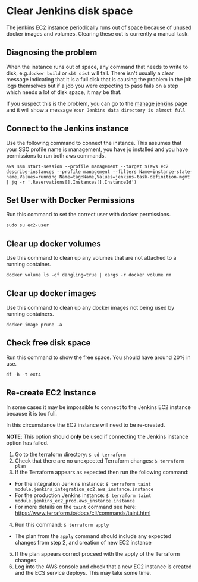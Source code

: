 # Clear Jenkins disk space
The jenkins EC2 instance periodically runs out of space because of unused docker images and volumes. Clearing these out is currently a manual task.

## Diagnosing the problem
When the instance runs out of space, any command that needs to write to disk, e.g.`docker build` or `sbt dist` will fail. There isn't usually a clear message indicating that it is a full disk that is causing the problem in the job logs themselves but if a job you were expecting to pass fails on a step which needs a lot of disk space, it may be that.

If you suspect this is the problem, you can go to the [manage jenkins](https://jenkins.tdr-management.nationalarchives.gov.uk/manage) page and it will show a message `Your Jenkins data directory is almost full`

## Connect to the Jenkins instance
Use the following command to connect the instance. This assumes that your SSO profile name is management, you have jq installed and you have permissions to run both aws commands.

`aws ssm start-session --profile management --target $(aws ec2 describe-instances --profile management --filters Name=instance-state-name,Values=running Name=tag:Name,Values=jenkins-task-definition-mgmt   | jq -r '.Reservations[].Instances[].InstanceId')`

## Set User with Docker Permissions
Run this command to set the correct user with docker permissions.

`sudo su ec2-user`

## Clear up docker volumes
Use this command to clean up any volumes that are not attached to a running container.

`docker volume ls -qf dangling=true | xargs -r docker volume rm`

## Clear up docker images
Use this command to clean up any docker images not being used by running containers.

`docker image prune -a`

## Check free disk space
Run this command to show the free space. You should have around 20% in use.

`df -h -t ext4`

## Re-create EC2 Instance

In some cases it may be impossible to connect to the Jenkins EC2 instance because it is too full.

In this circumstance the EC2 instance will need to be re-created.

**NOTE**: This option should **only** be used if connecting the Jenkins instance option has failed.

1. Go to the terraform directory: `$ cd terraform`
2. Check that there are no unexpected Terraform changes: `$ terraform plan`
3. If the Terraform appears as expected then run the following command:
  * For the integration Jenkins instance: `$ terraform taint module.jenkins_integration_ec2.aws_instance.instance`
  * For the production Jenkins instance: `$ terraform taint module.jenkins_ec2_prod.aws_instance.instance`
  * For more details on the `taint` command see here: https://www.terraform.io/docs/cli/commands/taint.html 
4. Run this command: `$ terraform apply`
  * The plan from the `apply` command should include any expected changes from step 2, and creation of new EC2 instance
5. If the plan appears correct proceed with the apply of the Terraform changes
6. Log into the AWS console and check that a new EC2 instance is created and the ECS service deploys. This may take some time.
